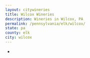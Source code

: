 ```yaml
---
layout: citywineries
title: Wilcox Wineries
description: Wineries in Wilcox, PA
permalink: /pennsylvania/elk/wilcox/
state: pa
county: elk
city: wilcox
---
```

-

